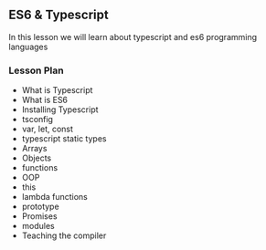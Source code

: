 ## ES6 & Typescript

In this lesson we will learn about typescript and es6 programming languages

### Lesson Plan

- What is Typescript
- What is ES6
- Installing Typescript
- tsconfig
- var, let, const
- typescript static types
- Arrays
- Objects
- functions
- OOP
- this
- lambda functions
- prototype
- Promises
- modules
- Teaching the compiler